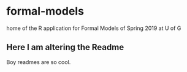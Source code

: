 # formal-models
home of the R application for Formal Models of Spring 2019 at U of G

## Here I am altering the Readme
Boy readmes are so cool. 

